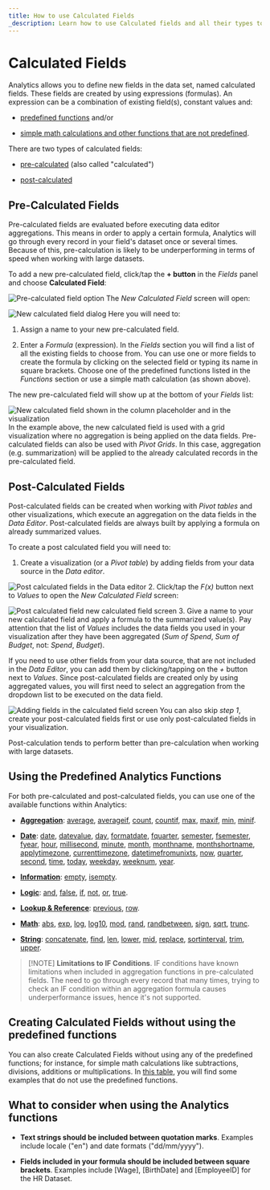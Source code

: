 ```yaml
---
title: How to use Calculated Fields
_description: Learn how to use Calculated fields and all their types to create a more precise data visualization.
---
```


# Calculated Fields

Analytics allows you to define new fields in the data set, named calculated
fields. These fields are created by using expressions (formulas). An
expression can be a combination of existing field(s), constant values
and:

  - [predefined functions](#predefined-functions) and/or

  - [simple math calculations and other functions that are not predefined](#without-predefined-functions).

There are two types of calculated fields:

  - [pre-calculated](#precalculated-fields) (also called "calculated")

  - [post-calculated](#postcalculated-fields)

<a name='precalculated-fields'></a>
## Pre-Calculated Fields

Pre-calculated fields are evaluated before executing data editor
aggregations. This means in order to apply a certain formula, Analytics will go through every record in your field's dataset once or several times. Because of this, pre-calculation is likely to be underperforming in terms of speed when working with large datasets.

To add a new pre-calculated field, click/tap the **+ button** in the
*Fields* panel and choose **Calculated Field**:

![Pre-calculated field option](images/calculated-field-option.png)
The *New Calculated Field* screen will open:

![New calculated field dialog](images/new-calculated-field-dialog.png)
Here you will need to:

1.  Assign a name to your new pre-calculated field.

2.  Enter a *Formula* (expression). In the *Fields* section you will
    find a list of all the existing fields to choose from. You can use
    one or more fields to create the formula by clicking on the selected
    field or typing its name in square brackets. Choose one of the
    predefined functions listed in the *Functions* section or use a
    simple math calculation (as shown above).

The new pre-calculated field will show up at the bottom of your *Fields*
list:

![New calculated field shown in the column placeholder and in the visualization](images/new-calculated-field-visualization-example.png)
In the example above, the new calculated field is used with a grid
visualization where no aggregation is being applied on the data fields.
Pre-calculated fields can also be used with *Pivot Grids*. In this case,
aggregation (e.g. summarization) will be applied to the already
calculated records in the pre-calculated field.

<a name='postcalculated-fields'></a>
## Post-Calculated Fields

Post-calculated fields can be created when working with *Pivot tables*
and other visualizations, which execute an aggregation on the data
fields in the *Data Editor*. Post-calculated fields are always built by
applying a formula on already summarized values.

To create a post calculated field you will need to:

1.  Create a visualization (or a *Pivot table*) by adding fields from
    your data source in the *Data editor*.

  ![Post calculated fields in the Data editor](images/post-calculated-field-example.png)
2.  Click/tap the *F(x)* button next to *Values* to open the *New
    Calculated Field* screen:

  ![Post calculated field new calculated field screen](images/post-calculated-field-new-calculated-field-dialog.png)
3.  Give a name to your new calculated field and apply a formula to the
    summarized value(s). Pay attention that the list of *Values*
    includes the data fields you used in your visualization after they
    have been aggregated (*Sum of Spend*, *Sum of Budget*, not: *Spend*,
    *Budget*).

If you need to use other fields from your data source, that are not
included in the *Data Editor*, you can add them by clicking/tapping on
the *+* button next to *Values*. Since post-calculated fields are
created only by using aggregated values, you will first need to select
an aggregation from the dropdown list to be executed on the data field.

![Adding fields in the calculated field screen](images/post-calculated-field-new-calculated-field-dialog-adding-fields.png)
You can also skip *step 1*, create your post-calculated fields first or
use only post-calculated fields in your visualization.

Post-calculation tends to perform better than pre-calculation when
working with large datasets.

<a name='predefined-functions'></a>
## Using the Predefined Analytics Functions

For both pre-calculated and post-calculated fields, you can use one of
the available functions within Analytics:

  - [**Aggregation**](aggregation):
    [average](aggregation.md#average),
    [averageif](aggregation.md#averageif),
    [count](aggregation.md#count),
    [countif](aggregation.md#countif),
    [max](aggregation.md#max),
    [maxif](aggregation.md#maxif),
    [min](aggregation.md#min),
    [minif](aggregation.md#minif).

  - [**Date**](date):
    [date](date.md#date),
    [datevalue](date.md#datevalue),
    [day](date.md#day),
    [formatdate](date.md#formatdate),
    [fquarter](date.md#fquarter),
    [semester](date.md#semester),
    [fsemester](date.md#fsemester),
    [fyear](date.md#fyear),
    [hour](date.md#hour),
    [millisecond](date.md#millisecond),
    [minute](date.md#minute),
    [month](date.md#month),
    [monthname](date.md#monthname),
    [monthshortname](date.md#monthshortname),
    [applytimezone](date.md#applytimezone),
    [currenttimezone](date.md#currenttimezone),
    [datetimefromunixts](date.md#datetimefromunixts),
    [now](date.md#now),
    [quarter](date.md#quarter),
    [second](date.md#second),
    [time](date.md#date-time),
    [today](date.md#today),
    [weekday](date.md#weekday),
    [weeknum](date.md#weeknum),
    [year](date.md#year).

  - [**Information**](information):
    [empty](information.md#empty),
    [isempty](information.md#isempty).

  - [**Logic**](logic):
    [and](logic.md#and),
    [false](logic.md#false),
    [if](logic.md#if),
    [not](logic.md#not),
    [or](logic.md#or),
    [true](logic.md#true).

  - [**Lookup & Reference**](lookup-reference):
    [previous](lookup-reference.md#previous),
    [row](lookup-reference.md#row).

  - [**Math**](math):
    [abs](math.md#abs),
    [exp](math.md#exp),
    [log](math.md#log),
    [log10](math.md#log10),
    [mod](math.md#mod),
    [rand](math.md#rand),
    [randbetween](math.md#randbetween),
    [sign](math.md#sign),
    [sqrt](math.md#sqrt),
    [trunc](math.md#trunc).

  - [**String**](string):
    [concatenate](string.md#concatenate),
    [find](string.md#find),
    [len](string.md#len),
    [lower](string.md#lower),
    [mid](string.md#mid),
    [replace](string.md#replace),
    [sortinterval](string.md#sortinterval),
    [trim](string.md#trim),
    [upper](string.md#upper).

>[!NOTE] **Limitations to IF Conditions**.
>IF conditions have known limitations when included in aggregation functions in pre-calculated fields. The need to go through every record that many times, trying to check an IF condition within an aggregation formula causes underperformance issues, hence it's not supported.

<a name='without-predefined-functions'></a>
## Creating Calculated Fields without using the predefined functions

You can also create Calculated Fields without using any of the
predefined functions; for instance, for simple math calculations like
subtractions, divisions, additions or multiplications. In [this table](samples), you will find some examples that do
not use the predefined functions.

## What to consider when using the Analytics functions

  - **Text strings should be included between quotation marks**.
    Examples include locale ("en") and date formats ("dd/mm/yyyy").

  - **Fields included in your formula should be included between square brackets**. Examples include [Wage], [BirthDate] and [EmployeeID] for the HR Dataset.
